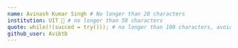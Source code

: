 ```yaml
---
name: Avinash Kumar Singh # No longer than 28 characters
institution: UIT 🚩 # no longer than 58 characters
quote: while(!(succed = try())); # no longer than 100 characters, avoid using quotes(") to guarantee the format remains the same.
github_user: Avibtb
---
```

